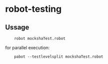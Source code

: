 # robot-testing

## Ussage

```
    robot mockshaTest.robot
```

for parallel execution:

```
    pabot --testlevelsplit mockshaTest.robot
```
